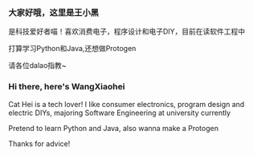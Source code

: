 ### 大家好哦，这里是王小黑

是科技爱好者喵！喜欢消费电子，程序设计和电子DIY，目前在读软件工程中

打算学习Python和Java,还想做Protogen

请各位dalao指教~

### Hi there, here's WangXiaohei

Cat Hei is a tech lover! I like consumer electronics, program design and electric DIYs, majoring Software Engineering at university currently

Pretend to learn Python and Java, also wanna make a Protogen

Thanks for advice!

<!--
**WXHCAT/WXHCAT** is a ✨ _special_ ✨ repository because its `README.md` (this file) appears on your GitHub profile.

Here are some ideas to get you started:

- 🔭 I’m currently working on ...
- 🌱 I’m currently learning ...
- 👯 I’m looking to collaborate on ...
- 🤔 I’m looking for help with ...
- 💬 Ask me about ...
- 📫 How to reach me: ...
- 😄 Pronouns: ...
- ⚡ Fun fact: ...
-->
